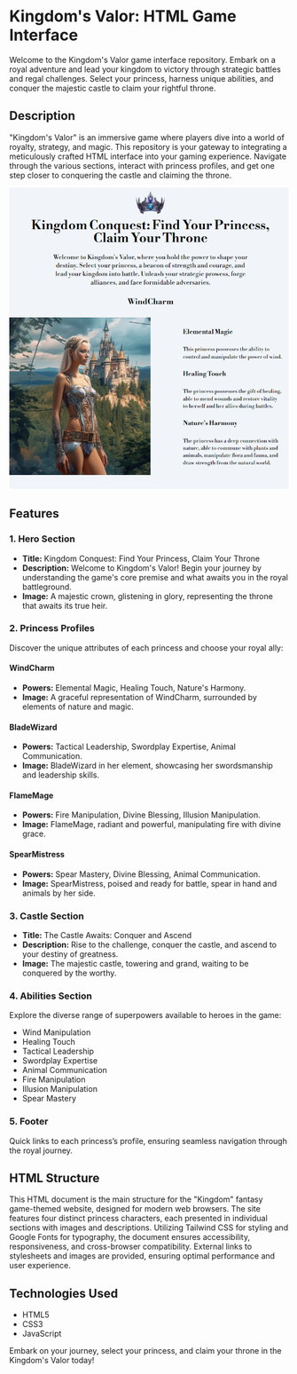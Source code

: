 # Kingdom's Valor: HTML Game Interface

Welcome to the Kingdom's Valor game interface repository. Embark on a royal adventure and lead your kingdom to victory through strategic battles and regal challenges. Select your princess, harness unique abilities, and conquer the majestic castle to claim your rightful throne.

## Description

"Kingdom's Valor" is an immersive game where players dive into a world of royalty, strategy, and magic. This repository is your gateway to integrating a meticulously crafted HTML interface into your gaming experience. Navigate through the various sections, interact with princess profiles, and get one step closer to conquering the castle and claiming the throne.

[![Kingdom's Valor](https://github.com/WebDevVenus/kingdom/blob/main/images/webpage.png)](https://webdevvenus.github.io/kingdom/)

## Features

### 1. Hero Section
- **Title:** Kingdom Conquest: Find Your Princess, Claim Your Throne
- **Description:** Welcome to Kingdom's Valor! Begin your journey by understanding the game's core premise and what awaits you in the royal battleground.
- **Image:** A majestic crown, glistening in glory, representing the throne that awaits its true heir.

### 2. Princess Profiles
Discover the unique attributes of each princess and choose your royal ally:

#### WindCharm
- **Powers:** Elemental Magic, Healing Touch, Nature's Harmony.
- **Image:** A graceful representation of WindCharm, surrounded by elements of nature and magic.

#### BladeWizard
- **Powers:** Tactical Leadership, Swordplay Expertise, Animal Communication.
- **Image:** BladeWizard in her element, showcasing her swordsmanship and leadership skills.

#### FlameMage
- **Powers:** Fire Manipulation, Divine Blessing, Illusion Manipulation.
- **Image:** FlameMage, radiant and powerful, manipulating fire with divine grace.

#### SpearMistress
- **Powers:** Spear Mastery, Divine Blessing, Animal Communication.
- **Image:** SpearMistress, poised and ready for battle, spear in hand and animals by her side.

### 3. Castle Section
- **Title:** The Castle Awaits: Conquer and Ascend
- **Description:** Rise to the challenge, conquer the castle, and ascend to your destiny of greatness.
- **Image:** The majestic castle, towering and grand, waiting to be conquered by the worthy.

### 4. Abilities Section
Explore the diverse range of superpowers available to heroes in the game:
- Wind Manipulation
- Healing Touch
- Tactical Leadership
- Swordplay Expertise
- Animal Communication
- Fire Manipulation
- Illusion Manipulation
- Spear Mastery

### 5. Footer
Quick links to each princess’s profile, ensuring seamless navigation through the royal journey.

## HTML Structure

This HTML document is the main structure for the "Kingdom" fantasy game-themed website, designed for modern web browsers. The site features four distinct princess characters, each presented in individual sections with images and descriptions. Utilizing Tailwind CSS for styling and Google Fonts for typography, the document ensures accessibility, responsiveness, and cross-browser compatibility. External links to stylesheets and images are provided, ensuring optimal performance and user experience.

## Technologies Used

- HTML5
- CSS3
- JavaScript

Embark on your journey, select your princess, and claim your throne in the Kingdom's Valor today!
